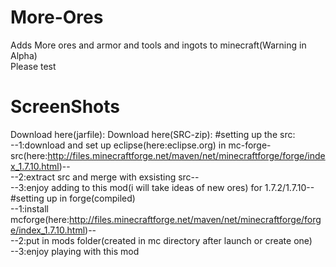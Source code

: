 # More-Ores                                                                                                             
Adds More ores and armor and tools and ingots to minecraft(Warning in Alpha)                                            
Please test                                                                                                             
# ScreenShots                                                                                                           
Download here(jarfile): 
Download here(SRC-zip):
#setting up the src:                                                                                                    
--1:download and set up eclipse(here:eclipse.org) in                                                                     mc-forge-src(here:http://files.minecraftforge.net/maven/net/minecraftforge/forge/index_1.7.10.html)--                    
--2:extract src and merge with exsisting src--                                                                          
--3:enjoy adding to this mod(i will take ideas of new ores) for 1.7.2/1.7.10--                                          
#setting up in forge(compiled)                                                                                          
--1:install mcforge(here:http://files.minecraftforge.net/maven/net/minecraftforge/forge/index_1.7.10.html)--            
--2:put in mods folder(created in mc directory after launch or create one)                                              
--3:enjoy playing with this mod

